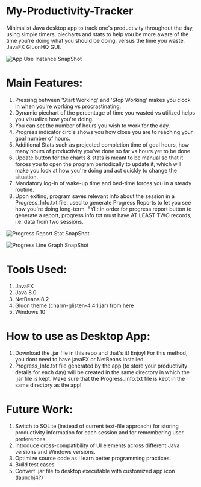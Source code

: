 # My-Productivity-Tracker
Minimalist Java desktop app to track one's productivity throughout the day, using simple timers, piecharts and stats to help you be more aware of the time you're doing what you should be doing, versus the time you waste. JavaFX GluonHQ GUI.

![App Use Instance SnapShot](https://github.com/aoyshi/My-Productivity-Tracker/blob/master/ScreenShots/app.png)

# Main Features:

1. Pressing between 'Start Working' and 'Stop Working' makes you clock in when you're working vs procrastinating.
2. Dynamic piechart of the percentage of time you wasted vs utilized helps you visualize how you're doing.
3. You can set the number of hours you wish to work for the day.
4. Progress indicator circle shows you how close you are to reaching your goal number of hours.
5. Additional Stats such as projected completion time of goal hours, how many hours of productivity you've done so far vs hours yet to be done.
6. Update button for the charts & stats is meant to be manual so that it forces you to open the program periodically to update it, which will make you look at how you're doing and act quickly to change the situation.
7. Mandatory log-in of wake-up time and bed-time forces you in a steady routine.
8. Upon exiting, program saves relevant info about the session in a Progress_Info.txt file, used to generate Progress Reports to let you see how you're doing long-term. FYI : in order for progress report button to generate a report, progress info txt must have AT LEAST TWO records, i.e. data from two sessions.

![Progress Report Stat SnapShot](https://github.com/aoyshi/My-Productivity-Tracker/blob/master/ScreenShots/progress.png)

![Progress Line Graph SnapShot](https://github.com/aoyshi/My-Productivity-Tracker/blob/master/ScreenShots/report.png)

# Tools Used:
1. JavaFX
2. Java 8.0
3. NetBeans 8.2
4. Gluon theme (charm-glisten-4.4.1.jar) from [here](http://nexus.gluonhq.com/nexus/content/repositories/releases/com/gluonhq/charm-glisten/4.4.1/)
5. Windows 10

# How to use as Desktop App:
1. Download the .jar file in this repo and that's it! Enjoy! For this method, you dont need to have javaFX or NetBeans installed.
2. Progress_Info.txt file generated by the app (to store your productivity details for each day) will be created in the same directory in which the .jar file is kept. Make sure that the Progress_Info.txt file is kept in the same directory as the app! 

# Future Work:
1. Switch to SQLite (instead of current text-file approach) for storing productivity information for each session and for remembering user preferences.
2. Introduce cross-compatibility of UI elements across different Java versions and Windows versions.
3. Optimize source code as I learn better programming practices.
4. Build test cases
5. Convert .jar file to desktop executable with customized app icon (launchj4?)


